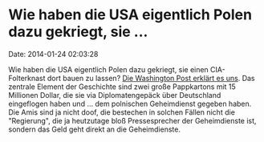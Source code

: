 Wie haben die USA eigentlich Polen dazu gekriegt, sie \...
==========================================================

Date: 2014-01-24 02:03:28

Wie haben die USA eigentlich Polen dazu gekriegt, sie einen
CIA-Folterknast dort bauen zu lassen? [Die Washington Post erklärt es
uns](http://www.washingtonpost.com/world/national-security/the-hidden-history-of-the-cias-prison-in-poland/2014/01/23/b77f6ea2-7c6f-11e3-95c6-0a7aa80874bc_story.html).
Das zentrale Element der Geschichte sind zwei große Pappkartons mit 15
Millionen Dollar, die sie via Diplomatengepäck über Deutschland
eingeflogen haben und \... dem polnischen Geheimdienst gegeben haben.
Die Amis sind ja nicht doof, die bestechen in solchen Fällen nicht die
\"Regierung\", die ja heutzutage bloß Pressesprecher der Geheimdienste
ist, sondern das Geld geht direkt an die Geheimdienste.
